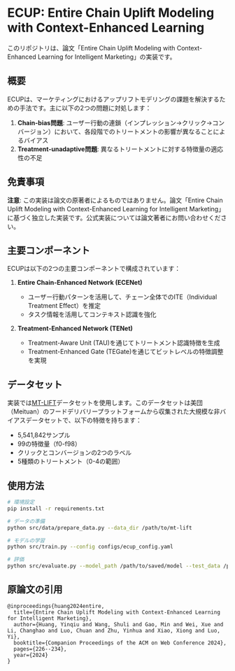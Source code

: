 # ECUP: Entire Chain Uplift Modeling with Context-Enhanced Learning

このリポジトリは、論文「Entire Chain Uplift Modeling with Context-Enhanced Learning for Intelligent Marketing」の実装です。

## 概要

ECUPは、マーケティングにおけるアップリフトモデリングの課題を解決するための手法です。主に以下の2つの問題に対処します：

1. **Chain-bias問題**: ユーザー行動の連鎖（インプレッション→クリック→コンバージョン）において、各段階でのトリートメントの影響が異なることによるバイアス
2. **Treatment-unadaptive問題**: 異なるトリートメントに対する特徴量の適応性の不足

## 免責事項

**注意**: この実装は論文の原著者によるものではありません。論文「Entire Chain Uplift Modeling with Context-Enhanced Learning for Intelligent Marketing」に基づく独立した実装です。公式実装については論文著者にお問い合わせください。

## 主要コンポーネント

ECUPは以下の2つの主要コンポーネントで構成されています：

1. **Entire Chain-Enhanced Network (ECENet)**
   - ユーザー行動パターンを活用して、チェーン全体でのITE（Individual Treatment Effect）を推定
   - タスク情報を活用してコンテキスト認識を強化

2. **Treatment-Enhanced Network (TENet)**
   - Treatment-Aware Unit (TAU)を通じてトリートメント認識特徴を生成
   - Treatment-Enhanced Gate (TEGate)を通じてビットレベルの特徴調整を実現

## データセット

実装では[MT-LIFT](https://github.com/mtdjdsp/mt-lift)データセットを使用します。このデータセットは美団（Meituan）のフードデリバリープラットフォームから収集された大規模な非バイアスデータセットで、以下の特徴を持ちます：

- 5,541,842サンプル
- 99の特徴量（f0-f98）
- クリックとコンバージョンの2つのラベル
- 5種類のトリートメント（0-4の範囲）

## 使用方法

```bash
# 環境設定
pip install -r requirements.txt

# データの準備
python src/data/prepare_data.py --data_dir /path/to/mt-lift

# モデルの学習
python src/train.py --config configs/ecup_config.yaml

# 評価
python src/evaluate.py --model_path /path/to/saved/model --test_data /path/to/test/data
```

## 原論文の引用

```
@inproceedings{huang2024entire,
  title={Entire Chain Uplift Modeling with Context-Enhanced Learning for Intelligent Marketing},
  author={Huang, Yinqiu and Wang, Shuli and Gao, Min and Wei, Xue and Li, Changhao and Luo, Chuan and Zhu, Yinhua and Xiao, Xiong and Luo, Yi},
  booktitle={Companion Proceedings of the ACM on Web Conference 2024},
  pages={226--234},
  year={2024}
}
```
